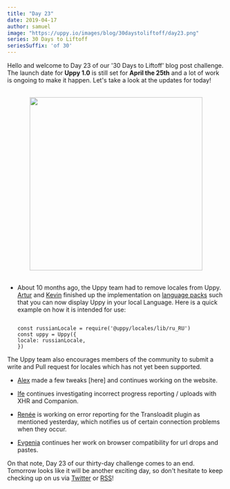 ```yaml
---
title: "Day 23"
date: 2019-04-17
author: samuel
image: "https://uppy.io/images/blog/30daystoliftoff/day23.png"
series: 30 Days to Liftoff
seriesSuffix: 'of 30'
---
```


Hello and welcome to Day 23 of our '30 Days to Liftoff' blog post challenge. The launch date for **Uppy 1.0** is still set for **April the 25th** and a lot of work is ongoing to make it happen. Let's take a look at the updates for today!

<center><br /><img width="400" src="/images/blog/30daystoliftoff/day23.png"><br /><br /></center>

<!--more-->
- About 10 months ago, the Uppy team had to remove locales from Uppy. [Artur](https://github.com/arturi) and [Kevin](https://github.com/kvz) finished up the implementation on [language packs](https://github.com/transloadit/uppy/pull/1443) such that you can now display Uppy in your local Language. Here is a quick example on how it is intended for use:

    ```

    const russianLocale = require('@uppy/locales/lib/ru_RU')
    const uppy = Uppy({
    locale: russianLocale,
    })

    ```
The Uppy team also encourages members of the community to submit a write and Pull request for locales which has not yet been supported.

- [Alex](https://github.com/nqst) made a few tweaks [here] and continues working on the website.

- [Ife](https://github.com/ifedapoolarewaju) continues investigating incorrect progress reporting / uploads with XHR and Companion.

- [Renée](https://github.com/goto-bus-stop) is working on error reporting for the Transloadit plugin as mentioned yesterday, which notifies us of certain connection problems when they occur.

- [Evgenia](https://github.com/lakesare) continues her work on browser compatibility for url drops and pastes.

On that note, Day 23 of our thirty-day challenge comes to an end. Tomorrow looks like it will be another exciting day, so don't hesitate to keep checking up on us via [Twitter](https://twitter.com/uppy_io) or [RSS](https://uppy.io/atom.xml)!
